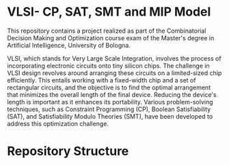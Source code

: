 # VLSI- CP, SAT, SMT and MIP Model

This repository contains a project realized as part of the Combinatorial Decision Making and Optimization course exam of the Master's degree in Artificial Intelligence, University of Bologna.

VLSI, which stands for Very Large Scale Integration, involves the process of incorporating electronic circuits onto tiny silicon chips. The challenge in VLSI design revolves around arranging these circuits on a limited-sized chip efficiently. This entails working with a fixed-width chip and a set of rectangular circuits, and the objective is to find the optimal arrangement that minimizes the overall length of the final device. Reducing the device's length is important as it enhances its portability. Various problem-solving techniques, such as Constraint Programming (CP), Boolean Satisfiability (SAT), and Satisfiability Modulo Theories (SMT), have been developed to address this optimization challenge.

# Repository Structure

